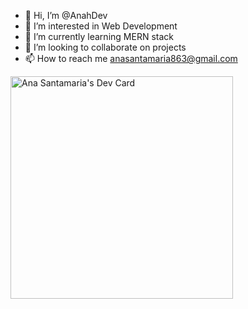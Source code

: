 - 👋 Hi, I’m @AnahDev
- 👀 I’m interested in Web Development 
- 🌱 I’m currently learning MERN stack
- 💞️ I’m looking to collaborate on projects
- 📫 How to reach me anasantamaria863@gmail.com

<!---
AnahDev/AnahDev is a ✨ special ✨ repository because its `README.md` (this file) appears on your GitHub profile.
You can click the Preview link to take a look at your changes.
--->

<a href="https://app.daily.dev/anasantamaria"><img src="https://api.daily.dev/devcards/v2/DvTRQvUczg50z7MDew3Vb.png?type=default&r=dbr" width="356" alt="Ana Santamaria's Dev Card"/></a>

